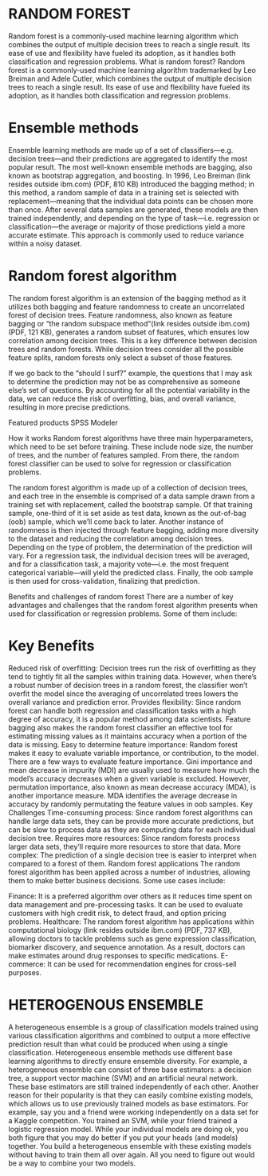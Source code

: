 # RANDOM FOREST
Random forest is a commonly-used machine learning algorithm  which combines the output of multiple decision trees to reach a single result. Its ease of use and flexibility have fueled its adoption, as it handles both classification and regression problems.
What is random forest?
Random forest is a commonly-used machine learning algorithm trademarked by Leo Breiman and Adele Cutler, which combines the output of multiple decision trees to reach a single result. Its ease of use and flexibility have fueled its adoption, as it handles both classification and regression problems.



# Ensemble methods
Ensemble learning methods are made up of a set of classifiers—e.g. decision trees—and their predictions are aggregated to identify the most popular result. The most well-known ensemble methods are bagging, also known as bootstrap aggregation, and boosting. In 1996, Leo Breiman (link resides outside ibm.com) (PDF, 810 KB) introduced the bagging method; in this method, a random sample of data in a training set is selected with replacement—meaning that the individual data points can be chosen more than once. After several data samples are generated, these models are then trained independently, and depending on the type of task—i.e. regression or classification—the average or majority of those predictions yield a more accurate estimate. This approach is commonly used to reduce variance within a noisy dataset.

# Random forest algorithm
The random forest algorithm is an extension of the bagging method as it utilizes both bagging and feature randomness to create an uncorrelated forest of decision trees. Feature randomness, also known as feature bagging or “the random subspace method”(link resides outside ibm.com) (PDF, 121 KB), generates a random subset of features, which ensures low correlation among decision trees. This is a key difference between decision trees and random forests. While decision trees consider all the possible feature splits, random forests only select a subset of those features.

If we go back to the “should I surf?” example, the questions that I may ask to determine the prediction may not be as comprehensive as someone else’s set of questions. By accounting for all the potential variability in the data, we can reduce the risk of overfitting, bias, and overall variance, resulting in more precise predictions.

Featured products
SPSS Modeler

How it works
Random forest algorithms have three main hyperparameters, which need to be set before training. These include node size, the number of trees, and the number of features sampled. From there, the random forest classifier can be used to solve for regression or classification problems.

The random forest algorithm is made up of a collection of decision trees, and each tree in the ensemble is comprised of a data sample drawn from a training set with replacement, called the bootstrap sample. Of that training sample, one-third of it is set aside as test data, known as the out-of-bag (oob) sample, which we’ll come back to later. Another instance of randomness is then injected through feature bagging, adding more diversity to the dataset and reducing the correlation among decision trees. Depending on the type of problem, the determination of the prediction will vary. For a regression task, the individual decision trees will be averaged, and for a classification task, a majority vote—i.e. the most frequent categorical variable—will yield the predicted class. Finally, the oob sample is then used for cross-validation, finalizing that prediction.

Benefits and challenges of random forest
There are a number of key advantages and challenges that the random forest algorithm presents when used for classification or regression problems. Some of them include:

# Key Benefits
Reduced risk of overfitting: Decision trees run the risk of overfitting as they tend to tightly fit all the samples within training data. However, when there’s a robust number of decision trees in a random forest, the classifier won’t overfit the model since the averaging of uncorrelated trees lowers the overall variance and prediction error.
Provides flexibility: Since random forest can handle both regression and classification tasks with a high degree of accuracy, it is a popular method among data scientists. Feature bagging also makes the random forest classifier an effective tool for estimating missing values as it maintains accuracy when a portion of the data is missing.
Easy to determine feature importance: Random forest makes it easy to evaluate variable importance, or contribution, to the model. There are a few ways to evaluate feature importance. Gini importance and mean decrease in impurity (MDI) are usually used to measure how much the model’s accuracy decreases when a given variable is excluded. However, permutation importance, also known as mean decrease accuracy (MDA), is another importance measure. MDA identifies the average decrease in accuracy by randomly permutating the feature values in oob samples.
Key Challenges
Time-consuming process: Since random forest algorithms can handle large data sets, they can be provide more accurate predictions, but can be slow to process data as they are computing data for each individual decision tree.
Requires more resources: Since random forests process larger data sets, they’ll require more resources to store that data.
More complex: The prediction of a single decision tree is easier to interpret when compared to a forest of them.
Random forest applications
The random forest algorithm has been applied across a number of industries, allowing them to make better business decisions. Some use cases include:

Finance: It is a preferred algorithm over others as it reduces time spent on data management and pre-processing tasks. It can be used to evaluate customers with high credit risk, to detect fraud, and option pricing problems.
Healthcare: The random forest algorithm has applications within computational biology (link resides outside ibm.com) (PDF, 737 KB), allowing doctors to tackle problems such as gene expression classification, biomarker discovery, and sequence annotation. As a result, doctors can make estimates around drug responses to specific medications.
E-commerce: It can be used for recommendation engines for cross-sell purposes.


# HETEROGENOUS ENSEMBLE
A heterogeneous ensemble is a group of classification models trained using various classification algorithms and combined to output a more effective prediction result than what could be produced when using a single classification.
Heterogeneous ensemble methods use different base learning algorithms to directly ensure ensemble diversity. For example, a heterogeneous ensemble can consist of three base estimators: a decision tree, a support vector machine (SVM) and an artificial neural network. These base estimators are still trained independently of each other.
Another reason for their popularity is that they can easily combine existing models, which allows us to use previously trained models as base estimators. For example, say you and a friend were working independently on a data set for a Kaggle competition. You trained an SVM, while your friend trained a logistic regression model. While your individual models are doing ok, you both figure that you may do better if you put your heads (and models) together. You build a heterogeneous ensemble with these existing models without having to train them all over again. All you need to figure out would be a way to combine your two models.

